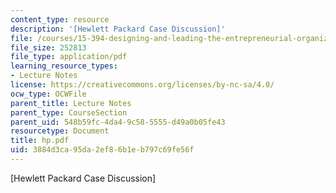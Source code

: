 ```yaml
---
content_type: resource
description: '[Hewlett Packard Case Discussion]'
file: /courses/15-394-designing-and-leading-the-entrepreneurial-organization-spring-2003/3884d3ca95da2ef86b1eb797c69fe56f_hp.pdf
file_size: 252813
file_type: application/pdf
learning_resource_types:
- Lecture Notes
license: https://creativecommons.org/licenses/by-nc-sa/4.0/
ocw_type: OCWFile
parent_title: Lecture Notes
parent_type: CourseSection
parent_uid: 548b59fc-4da4-9c58-5555-d49a0b05fe43
resourcetype: Document
title: hp.pdf
uid: 3884d3ca-95da-2ef8-6b1e-b797c69fe56f
---
```

[Hewlett Packard Case Discussion]